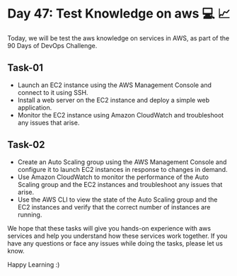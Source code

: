 # Day 47: Test Knowledge on aws 💻 📈
Today, we will be test the aws knowledge on services in AWS, as part of the 90 Days of DevOps Challenge.


## Task-01

- Launch an EC2 instance using the AWS Management Console and connect to it using SSH.
- Install a web server on the EC2 instance and deploy a simple web application.
- Monitor the EC2 instance using Amazon CloudWatch and troubleshoot any issues that arise.

## Task-02
- Create an Auto Scaling group using the AWS Management Console and configure it to launch EC2 instances in response to changes in demand.
- Use Amazon CloudWatch to monitor the performance of the Auto Scaling group and the EC2 instances and troubleshoot any issues that arise.
- Use the AWS CLI to view the state of the Auto Scaling group and the EC2 instances and verify that the correct number of instances are running.


We hope that these tasks will give you hands-on experience with aws services and help you understand how these services work together. If you have any questions or face any issues while doing the tasks, please let us know.

Happy Learning :)
